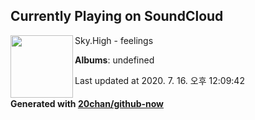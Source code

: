 ## Currently Playing on SoundCloud

[<img align="left" width="100" src="https://i1.sndcdn.com/artworks-000232432315-jf8b4a-t120x120.jpg">](https://soundcloud.com/skyhighbeatss/feelings)

Sky.High - feelings

**Albums**: undefined

Last updated at 2020. 7. 16. 오후 12:09:42

#### Generated with [20chan/github-now](https://github.com/20chan/github-now)


<!--
**20chan/20chan** is a ✨ _special_ ✨ repository because its `README.md` (this file) appears on your GitHub profile.

Here are some ideas to get you started:

- 🔭 I’m currently working on ...
- 🌱 I’m currently learning ...
- 👯 I’m looking to collaborate on ...
- 🤔 I’m looking for help with ...
- 💬 Ask me about ...
- 📫 How to reach me: ...
- 😄 Pronouns: ...
- ⚡ Fun fact: ...
-->
